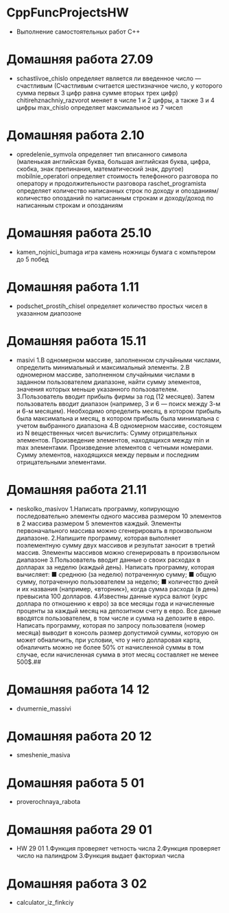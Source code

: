 # CppFuncProjectsHW
- Выполнение самостоятельных работ C++

# Домашняя работа 27.09
- schastlivoe_chislo определяет является ли введенное число — счастливым (Счастливым считается шестизначное число, у которого сумма первых 3 цифр равна сумме вторых трех цифр)
chitirehznachniy_razvorot меняет в числе 1 и 2 цифры, а также 3 и 4 цифры
max_chislo определяет максимальное из 7 чисел
# Домашняя работа 2.10
- opredelenie_symvola определяет тип вписанного символа (маленькая английская буква, большая английская буква, цифра, скобка, знак препинания, математический знак, другое)
mobilnie_operatori определяет стоимость телефонного разговора по оператору и продолжительности разговора
raschet_programista определяет количество написанных строк по доходу и опозданиям/количество опозданий по написанным строкам и доходу/доход по написанным строкам и опозданиям
# Домашняя работа 25.10
- kamen_nojnici_bumaga игра камень ножницы бумага с компьтером до 5 побед
# Домашняя работа 1.11
- podschet_prostih_chisel определяет количество простых чисел в указанном диапозоне
# Домашняя работа 15.11
- masivi 1.В одномерном массиве, заполненном случайными числами, определить минимальный и максимальный элементы. 2.В одномерном массиве, заполненном случайными числами в заданном пользователем диапазоне, найти сумму элементов, значения которых меньше указанного пользователем. 3.Пользователь вводит прибыль фирмы за год (12 месяцев). Затем пользователь вводит диапазон (например, 3 и 6 — поиск между 3-м и 6-м месяцем). Необходимо определить месяц, в котором прибыль была максимальна и месяц, в котором прибыль была минимальна с учетом выбранного диапазона 4.В одномерном массиве, состоящем из N вещественных чисел вычислить: Сумму отрицательных элементов. Произведение элементов, находящихся между min и max элементами. Произведение элементов с четными номерами. Сумму элементов, находящихся между первым и последним отрицательными элементами.
# Домашняя работа 21.11
- neskolko_masivov 1.Написать программу, копирующую последовательно элементы одного массива размером 10 элементов в 2 массива размером 5 элементов каждый. Элементы первоначального массива можно сгенерировать в произвольном диапазоне. 2.Напишите программу, которая выполняет поэлементную сумму двух массивов и результат заносит в третий массив. Элементы массивов можно сгенерировать в произвольном диапазоне 3.Пользователь вводит данные о своих расходах в долларах за неделю (каждый день). Написать программу, которая вычисляет: ■ среднюю (за неделю) потраченную сумму; ■ общую сумму, потраченную пользователем за неделю; ■ количество дней и их названия (например, «вторник»), когда сумма расхода (в день) превысила 100 долларов. 4.Известны данные курса валют (курс доллара по отношению к евро) за все месяцы года и начисленные проценты за каждый месяц на депозитном счету в евро. Все данные вводятся пользователем, в том числе и сумма на депозите в евро. Написать программу, которая по запросу пользователя (номер месяца) выводит в консоль размер допустимой суммы, которую он может обналичить, при условии, что у него долларовая карта, обналичить можно не более 50% от начисленной суммы в том случае, если начисленная сумма в этот месяц составляет не менее 500$.##
# Домашняя работа 14 12
- dvumernie_massivi

# Домашняя работа 20 12
- smeshenie_masiva
# Домашняя работа 5 01
- proverochnaya_rabota
# Домашняя работа 29 01
- HW 29 01 1.Функция проверяет четность числа 2.Функция проверяет число на палиндром 3.Функция выдает факториал числа
# Домашняя работа 3 02
- calculator_iz_finkciy
